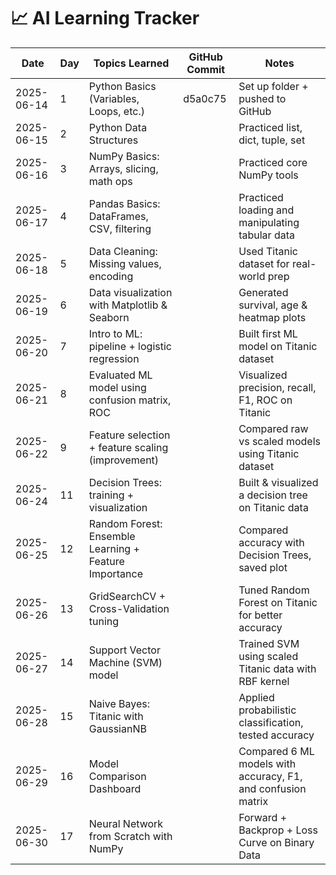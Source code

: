 # 📈 AI Learning Tracker

| Date       | Day | Topics Learned                                        | GitHub Commit    | Notes                                                        |
| ---------- | --- | ----------------------------------------------------- | ---------------- | ------------------------------------------------------------ |
| 2025-06-14 | 1   | Python Basics (Variables, Loops, etc.)                | d5a0c75          | Set up folder + pushed to GitHub                             |
| 2025-06-15 | 2   | Python Data Structures                                | <to-be-filled>   | Practiced list, dict, tuple, set                             |
| 2025-06-16 | 3   | NumPy Basics: Arrays, slicing, math ops               | <your-commit-id> | Practiced core NumPy tools                                   |
| 2025-06-17 | 4   | Pandas Basics: DataFrames, CSV, filtering             | <your-commit-id> | Practiced loading and manipulating tabular data              |
| 2025-06-18 | 5   | Data Cleaning: Missing values, encoding               | <your-commit-id> | Used Titanic dataset for real-world prep                     |
| 2025-06-19 | 6   | Data visualization with Matplotlib & Seaborn          | <your-commit-id> | Generated survival, age & heatmap plots                      |
| 2025-06-20 | 7   | Intro to ML: pipeline + logistic regression           | <commit-id>      | Built first ML model on Titanic dataset                      |
| 2025-06-21 | 8   | Evaluated ML model using confusion matrix, ROC        | <commit-id>      | Visualized precision, recall, F1, ROC on Titanic             |
| 2025-06-22 | 9   | Feature selection + feature scaling (improvement)     | <commit-id>      | Compared raw vs scaled models using Titanic dataset          |
| 2025-06-24 | 11  | Decision Trees: training + visualization              | <commit-id>      | Built & visualized a decision tree on Titanic data           |
| 2025-06-25 | 12  | Random Forest: Ensemble Learning + Feature Importance | <commit-id>      | Compared accuracy with Decision Trees, saved plot            |
| 2025-06-26 | 13  | GridSearchCV + Cross-Validation tuning                | <commit-id>      | Tuned Random Forest on Titanic for better accuracy           |
| 2025-06-27 | 14  | Support Vector Machine (SVM) model                    | <commit-id>      | Trained SVM using scaled Titanic data with RBF kernel        |
| 2025-06-28 | 15  | Naive Bayes: Titanic with GaussianNB                  | <commit-id>      | Applied probabilistic classification, tested accuracy        |
| 2025-06-29 | 16  | Model Comparison Dashboard                            | <commit-id>      | Compared 6 ML models with accuracy, F1, and confusion matrix |
| 2025-06-30 | 17  | Neural Network from Scratch with NumPy                | <commit-id>      | Forward + Backprop + Loss Curve on Binary Data               |
